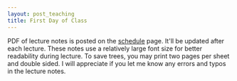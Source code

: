 ```yaml
---
layout: post_teaching
title: First Day of Class
---
```


PDF of lecture notes is posted on the [schedule](../../../schedule.html) page. It'll be updated after each lecture. These notes use a relatively large font size for better readability during lecture. To save trees, you may print two pages per sheet and double sided. I will appreciate if you let me know any errors and typos in the lecture notes.

